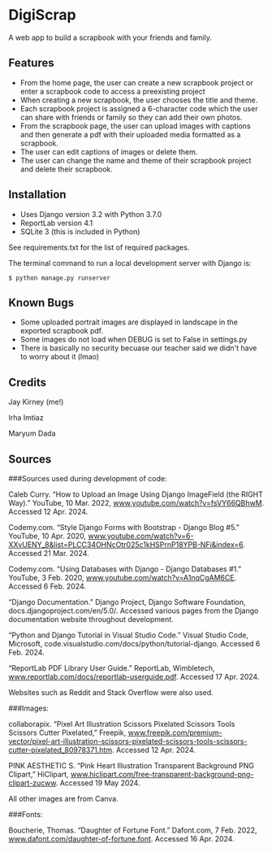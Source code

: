 # DigiScrap
A web app to build a scrapbook with your friends and family.

## Features

* From the home page, the user can create a new scrapbook project or enter a scrapbook code to access a preexisting project
* When creating a new scrapbook, the user chooses the title and theme.
* Each scrapbook project is assigned a 6-character code which the user can share with friends or family so they can add their own photos.
* From the scrapbook page, the user can upload images with captions and then generate a pdf with their uploaded media formatted as a scrapbook.
* The user can edit captions of images or delete them.
* The user can change the name and theme of their scrapbook project and delete their scrapbook.

## Installation

* Uses Django version 3.2 with Python 3.7.0
* ReportLab version 4.1
* SQLite 3 (this is included in Python)

See requirements.txt for the list of required packages.

The terminal command to run a local development server with Django is:
```
$ python manage.py runserver
```

## Known Bugs

* Some uploaded portrait images are displayed in landscape in the exported scrapbook pdf.
* Some images do not load when DEBUG is set to False in settings.py
* There is basically no security becuase our teacher said we didn't have to worry about it (lmao)

## Credits

Jay Kirney (me!)

Irha Imtiaz

Maryum Dada

## Sources

###Sources used during development of code:

Caleb Curry. “How to Upload an Image Using Django ImageField (the RIGHT Way).” YouTube, 10 Mar. 2022, www.youtube.com/watch?v=fsVY66QBhwM. Accessed 12 Apr. 2024.

Codemy.com. “Style Django Forms with Bootstrap - Django Blog #5.” YouTube, 10 Apr. 2020, www.youtube.com/watch?v=6-XXvUENY_8&list=PLCC34OHNcOtr025c1kHSPrnP18YPB-NFi&index=6. Accessed 21 Mar. 2024.

Codemy.com. “Using Databases with Django - Django Databases #1.” YouTube, 3 Feb. 2020, www.youtube.com/watch?v=A1nqCgAM6CE. Accessed 6 Feb. 2024.

“Django Documentation.” Django Project, Django Software Foundation, docs.djangoproject.com/en/5.0/. Accessed various pages from the Django documentation website throughout development.

“Python and Django Tutorial in Visual Studio Code.” Visual Studio Code, Microsoft, code.visualstudio.com/docs/python/tutorial-django. Accessed 6 Feb. 2024.

“ReportLab PDF Library User Guide.” ReportLab, Wimbletech, www.reportlab.com/docs/reportlab-userguide.pdf. Accessed 17 Apr. 2024.

Websites such as Reddit and Stack Overflow were also used.

###Images:

collaborapix. “Pixel Art Illustration Scissors Pixelated Scissors Tools Scissors Cutter Pixelated,” Freepik, www.freepik.com/premium-vector/pixel-art-illustration-scissors-pixelated-scissors-tools-scissors-cutter-pixelated_80978371.htm. Accessed 12 Apr. 2024.

PINK AESTHETIC S. “Pink Heart Illustration Transparent Background PNG Clipart,” HiClipart, www.hiclipart.com/free-transparent-background-png-clipart-zucww. Accessed 19 May 2024.

All other images are from Canva.

###Fonts:

Boucherie, Thomas. “Daughter of Fortune Font.” Dafont.com, 7 Feb. 2022, www.dafont.com/daughter-of-fortune.font. Accessed 16 Apr. 2024.
